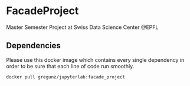 # FacadeProject
Master Semester Project at Swiss Data Science Center @EPFL

## Dependencies
Please use this docker image which contains every single dependency in order to be sure that each line of code run smoothly.
```
docker pull gregunz/jupyterlab:facade_project
```
